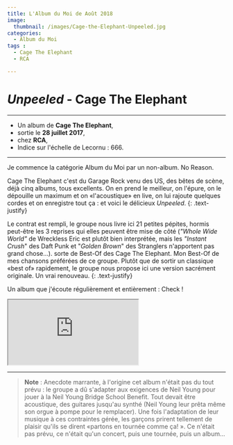 ```yaml
---
title: L'Album du Moi de Août 2018
image: 
  thumbnail: /images/Cage-the-Elephant-Unpeeled.jpg
categories:
  - Album du Moi
tags :
  - Cage The Elephant
  - RCA

---
```


# _Unpeeled_ - Cage The Elephant

---

- Un album de **Cage The Elephant**,
- sortie le **28 juillet 2017**,
- chez **RCA**,
- Indice sur l'échelle de Lecornu : 666.

---

Je commence la catégorie Album du Moi par un non-album. No Reason. 

Cage The Elephant c'est du Garage Rock venu des US, des bêtes de scène, déjà cinq albums, tous excellents. On en prend le meilleur, on l'épure, on le dépouille un maximum et on «l'acoustique» en live, on lui rajoute quelques cordes et on enregistre tout ça : et voici le délicieux _Unpeeled_.
{: .text-justify}

Le contrat est rempli, le groupe nous livre ici 21 petites pépites, hormis peut-être les 3 reprises qui elles peuvent être mise de côté (_"Whole Wide World"_ de Wreckless Eric est plutôt bien interprétée, mais les _"Instant Crush_" des Daft Punk et "_Golden Brown_" des Stranglers n'apportent pas grand chose...). sorte de Best-Of des Cage The Elephant. Mon Best-Of de mes chansons préférées de ce groupe. Plutôt que de sortir un classique «best of» rapidement, le groupe nous propose ici une version sacrément originale. Un vrai renouveau.
{: .text-justify}

Un album que j'écoute régulièrement et entièrement : Check !

<div class="responsive-embed responsive-embed-16by9">
  <iframe class="responsive-embed-item" src="https://open.spotify.com/embed/album/4zpN41aGAYPWX3dzE19rH7"></iframe>
</div>

---

> **Note** : Anecdote marrante, à l'origine cet album n'était pas du tout prévu : le groupe a dû s'adapter aux exigences de Neil Young pour jouer à la Neil Young Bridge School Benefit. Tout devait être acoustique, des guitares jusqu'au synthé (Neil Young leur prêta même son orgue à pompe pour le remplacer).
> Une fois l'adaptation de leur musique à ces contraintes gérée, les garçons prirent tellement de plaisir qu'ils se dirent «partons en tournée comme ça! ». Ce n'était pas prévu, ce n'était qu'un concert, puis une tournée, puis un album... 
